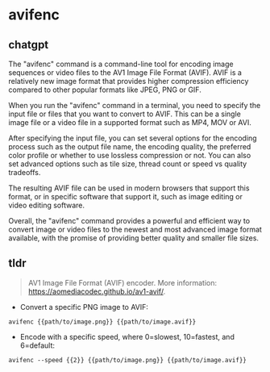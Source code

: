 # avifenc 
## chatgpt 
The "avifenc" command is a command-line tool for encoding image sequences or video files to the AV1 Image File Format (AVIF). AVIF is a relatively new image format that provides higher compression efficiency compared to other popular formats like JPEG, PNG or GIF.

When you run the "avifenc" command in a terminal, you need to specify the input file or files that you want to convert to AVIF. This can be a single image file or a video file in a supported format such as MP4, MOV or AVI.

After specifying the input file, you can set several options for the encoding process such as the output file name, the encoding quality, the preferred color profile or whether to use lossless compression or not. You can also set advanced options such as tile size, thread count or speed vs quality tradeoffs.

The resulting AVIF file can be used in modern browsers that support this format, or in specific software that support it, such as image editing or video editing software.

Overall, the "avifenc" command provides a powerful and efficient way to convert image or video files to the newest and most advanced image format available, with the promise of providing better quality and smaller file sizes. 

## tldr 
 
> AV1 Image File Format (AVIF) encoder.
> More information: <https://aomediacodec.github.io/av1-avif/>.

- Convert a specific PNG image to AVIF:

`avifenc {{path/to/image.png}} {{path/to/image.avif}}`

- Encode with a specific speed, where 0=slowest, 10=fastest, and 6=default:

`avifenc --speed {{2}} {{path/to/image.png}} {{path/to/image.avif}}`
